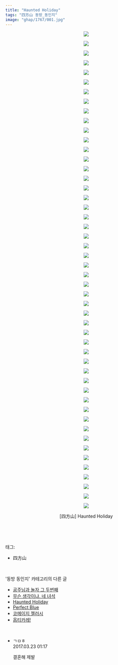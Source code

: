 ```yaml
---
title: "Haunted Holiday"
tags: "四方山 동방_동인지"
image: "ghap/1767/001.jpg"
---
```

<div class="article">
<p style="text-align: center; clear: none; float: none;"><img src="{{ site.nasurl }}/ghap/1767/001.jpg"/></p>
<p style="text-align: center; clear: none; float: none;"><img src="{{ site.nasurl }}/ghap/1767/002.jpg"/></p>
<p style="text-align: center; clear: none; float: none;"><img src="{{ site.nasurl }}/ghap/1767/003.jpg"/></p>
<p style="text-align: center; clear: none; float: none;"><img src="{{ site.nasurl }}/ghap/1767/004.jpg"/></p>
<p style="text-align: center; clear: none; float: none;"><img src="{{ site.nasurl }}/ghap/1767/005.jpg"/></p>
<p style="text-align: center; clear: none; float: none;"><img src="{{ site.nasurl }}/ghap/1767/006.jpg"/></p>
<p style="text-align: center; clear: none; float: none;"><img src="{{ site.nasurl }}/ghap/1767/007.jpg"/></p>
<p style="text-align: center; clear: none; float: none;"><img src="{{ site.nasurl }}/ghap/1767/008.jpg"/></p>
<p style="text-align: center; clear: none; float: none;"><img src="{{ site.nasurl }}/ghap/1767/009.jpg"/></p>
<p style="text-align: center; clear: none; float: none;"><img src="{{ site.nasurl }}/ghap/1767/010.jpg"/></p>
<p style="text-align: center; clear: none; float: none;"><img src="{{ site.nasurl }}/ghap/1767/011.jpg"/></p>
<p style="text-align: center; clear: none; float: none;"><img src="{{ site.nasurl }}/ghap/1767/012.jpg"/></p>
<p style="text-align: center; clear: none; float: none;"><img src="{{ site.nasurl }}/ghap/1767/013.jpg"/></p>
<p style="text-align: center; clear: none; float: none;"><img src="{{ site.nasurl }}/ghap/1767/014.jpg"/></p>
<p style="text-align: center; clear: none; float: none;"><img src="{{ site.nasurl }}/ghap/1767/015.jpg"/></p>
<p style="text-align: center; clear: none; float: none;"><img src="{{ site.nasurl }}/ghap/1767/016.jpg"/></p>
<p style="text-align: center; clear: none; float: none;"><img src="{{ site.nasurl }}/ghap/1767/017.jpg"/></p>
<p style="text-align: center; clear: none; float: none;"><img src="{{ site.nasurl }}/ghap/1767/018.jpg"/></p>
<p style="text-align: center; clear: none; float: none;"><img src="{{ site.nasurl }}/ghap/1767/019.jpg"/></p>
<p style="text-align: center; clear: none; float: none;"><img src="{{ site.nasurl }}/ghap/1767/020.jpg"/></p>
<p style="text-align: center; clear: none; float: none;"><img src="{{ site.nasurl }}/ghap/1767/021.jpg"/></p>
<p style="text-align: center; clear: none; float: none;"><img src="{{ site.nasurl }}/ghap/1767/022.jpg"/></p>
<p style="text-align: center; clear: none; float: none;"><img src="{{ site.nasurl }}/ghap/1767/023.jpg"/></p>
<p style="text-align: center; clear: none; float: none;"><img src="{{ site.nasurl }}/ghap/1767/024.jpg"/></p>
<p style="text-align: center; clear: none; float: none;"><img src="{{ site.nasurl }}/ghap/1767/025.jpg"/></p>
<p style="text-align: center; clear: none; float: none;"><img src="{{ site.nasurl }}/ghap/1767/026.jpg"/></p>
<p style="text-align: center; clear: none; float: none;"><img src="{{ site.nasurl }}/ghap/1767/027.jpg"/></p>
<p style="text-align: center; clear: none; float: none;"><img src="{{ site.nasurl }}/ghap/1767/028.jpg"/></p>
<p style="text-align: center; clear: none; float: none;"><img src="{{ site.nasurl }}/ghap/1767/029.jpg"/></p>
<p style="text-align: center; clear: none; float: none;"><img src="{{ site.nasurl }}/ghap/1767/030.jpg"/></p>
<p style="text-align: center; clear: none; float: none;"><img src="{{ site.nasurl }}/ghap/1767/031.jpg"/></p>
<p style="text-align: center; clear: none; float: none;"><img src="{{ site.nasurl }}/ghap/1767/032.jpg"/></p>
<p style="text-align: center; clear: none; float: none;"><img src="{{ site.nasurl }}/ghap/1767/033.jpg"/></p>
<p style="text-align: center; clear: none; float: none;"><img src="{{ site.nasurl }}/ghap/1767/034.jpg"/></p>
<p style="text-align: center; clear: none; float: none;"><img src="{{ site.nasurl }}/ghap/1767/035.jpg"/></p>
<p style="text-align: center; clear: none; float: none;"><img src="{{ site.nasurl }}/ghap/1767/036.jpg"/></p>
<p style="text-align: center; clear: none; float: none;"><img src="{{ site.nasurl }}/ghap/1767/037.jpg"/></p>
<p style="text-align: center; clear: none; float: none;"><img src="{{ site.nasurl }}/ghap/1767/038.jpg"/></p>
<p style="text-align: center; clear: none; float: none;"><img src="{{ site.nasurl }}/ghap/1767/039.jpg"/></p>
<p style="text-align: center; clear: none; float: none;"><img src="{{ site.nasurl }}/ghap/1767/040.jpg"/></p>
<p style="text-align: center; clear: none; float: none;"><img src="{{ site.nasurl }}/ghap/1767/041.jpg"/></p>
<p style="text-align: center; clear: none; float: none;"><img src="{{ site.nasurl }}/ghap/1767/042.jpg"/></p>
<p style="text-align: center; clear: none; float: none;"><img src="{{ site.nasurl }}/ghap/1767/043.jpg"/></p>
<p style="text-align: center; clear: none; float: none;"><img src="{{ site.nasurl }}/ghap/1767/044.jpg"/></p>
<p style="text-align: center; clear: none; float: none;"><img src="{{ site.nasurl }}/ghap/1767/045.jpg"/></p>
<p style="text-align: center; clear: none; float: none;"><img src="{{ site.nasurl }}/ghap/1767/046.jpg"/></p>
<p style="text-align: center; clear: none; float: none;"><img src="{{ site.nasurl }}/ghap/1767/047.jpg"/></p>
<p style="text-align: center; clear: none; float: none;"><img src="{{ site.nasurl }}/ghap/1767/048.jpg"/></p>
<p style="text-align: center; clear: none; float: none;"><img src="{{ site.nasurl }}/ghap/1767/049.jpg"/></p>
<p style="text-align: center; clear: none; float: none;"><img src="{{ site.nasurl }}/ghap/1767/050.jpg"/></p>
<p style="text-align: center; clear: none; float: none;">[四方山] Haunted Holiday</p>
<p><br/></p>
</div><br/>
<div class="tagTrail">
<p>태그: </p>
<ul>
<li>四方山</li>
</ul>
</div><br/>
<div class="another">
<p>'동방 동인지' 카테고리의 다른 글</p>
<ul>
<li><a href="/2016-08-22-ghap_1770">공주님과 놀자 그 두번째</a></li>
<li><a href="/2016-08-22-ghap_1768">무슨 생각이냐, 네 녀석</a></li>
<li><a href="/2016-08-22-ghap_1767">Haunted Holiday</a></li>
<li><a href="/2016-08-22-ghap_1766">Perfect Blue</a></li>
<li><a href="/2016-08-22-ghap_1765">코메이지 젤러시</a></li>
<li><a href="/2016-08-22-ghap_1764">옵티카레!</a></li>
</ul>
</div><br/>
<div class="cb_module cb_fluid">
<div class="cb_wrt cb_profile">
<div class="comment">
<ul>
<li class="cb_thumb_off" id="comment14946443">
<div class="cb_comment_area">
<div class="cb_info_area">
<div class="cb_section">
<span class="cb_nick_name">ㄱㅁㅎ</span>
</div>
<div class="cb_section">
<span class="cb_date">2017.03.23 01:17 </span>
</div>
</div>
<div class="cb_dsc_comment">
<p class="cb_dsc">
											결혼해 제발
										</p>
</div>
</div></li>
</ul>
</div>
</div><!-- commentList close -->
</div><br/>
